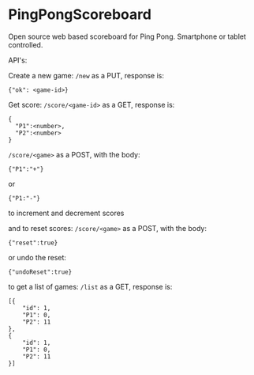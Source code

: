 # PingPongScoreboard
Open source web based scoreboard for Ping Pong.  Smartphone or tablet controlled.

API's:

Create a new game:
`/new` as a PUT, response is:
```
{"ok": <game-id>}
```

Get score:
`/score/<game-id>` as a GET, response is:
```
{
  "P1":<number>,
  "P2":<number>
}
```

`/score/<game>` as a POST, with the body:
```
{"P1":"+"}
```
or
```
{"P1:"-"} 
```
to increment and decrement scores

and to reset scores:
`/score/<game>` as a POST, with the body:
```
{"reset":true}
```

or undo the reset:
```
{"undoReset":true}
```

to get a list of games:
`/list` as a GET, response is:
```
[{
	"id": 1,
	"P1": 0,
	"P2": 11
},
{
	"id": 1,
	"P1": 0,
	"P2": 11
}]
```  
  
